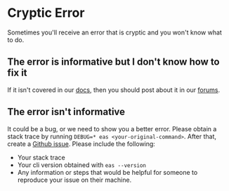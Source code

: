 # Cryptic Error

Sometimes you'll receive an error that is cryptic and you won't know what to do.

## The error is informative but I don't know how to fix it

If it isn't covered in our [docs](https://docs.expo.dev), then you should post about it in our [forums](https://forums.expo.io/).

## The error isn't informative

It could be a bug, or we need to show you a better error. Please obtain a stack trace by running `DEBUG=* eas <your-original-command>`. After that, create a [Github issue](https://github.com/expo/eas-cli/issues). Please include the following:

- Your stack trace
- Your cli version obtained with `eas --version`
- Any information or steps that would be helpful for someone to reproduce your issue on their machine.
